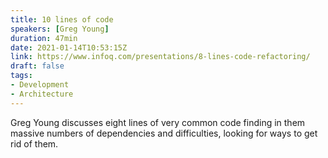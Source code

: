 ```yaml
---
title: 10 lines of code
speakers: [Greg Young]
duration: 47min
date: 2021-01-14T10:53:15Z
link: https://www.infoq.com/presentations/8-lines-code-refactoring/
draft: false
tags:
- Development
- Architecture
---
```


Greg Young discusses eight lines of very common code finding in them massive numbers of dependencies and difficulties, looking for ways to get rid of them.

